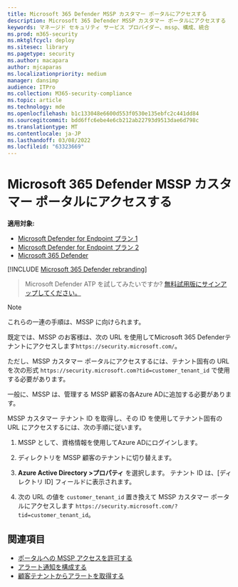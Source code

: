 ```yaml
---
title: Microsoft 365 Defender MSSP カスタマー ポータルにアクセスする
description: Microsoft 365 Defender MSSP カスタマー ポータルにアクセスする
keywords: マネージド セキュリティ サービス プロバイダー、mssp、構成、統合
ms.prod: m365-security
ms.mktglfcycl: deploy
ms.sitesec: library
ms.pagetype: security
ms.author: macapara
author: mjcaparas
ms.localizationpriority: medium
manager: dansimp
audience: ITPro
ms.collection: M365-security-compliance
ms.topic: article
ms.technology: mde
ms.openlocfilehash: b1c133048e6600d553f0530e135ebfc2c441dd84
ms.sourcegitcommit: bdd6ffc6ebe4e6cb212ab22793d9513dae6d798c
ms.translationtype: MT
ms.contentlocale: ja-JP
ms.lasthandoff: 03/08/2022
ms.locfileid: "63323669"
---
```

# <a name="access-the-microsoft-365-defender-mssp-customer-portal"></a>Microsoft 365 Defender MSSP カスタマー ポータルにアクセスする

**適用対象:**
- [Microsoft Defender for Endpoint プラン 1](https://go.microsoft.com/fwlink/p/?linkid=2154037)
- [Microsoft Defender for Endpoint プラン 2](https://go.microsoft.com/fwlink/p/?linkid=2154037)
- [Microsoft 365 Defender](https://go.microsoft.com/fwlink/?linkid=2118804)

[!INCLUDE [Microsoft 365 Defender rebranding](../../includes/microsoft-defender.md)]


> Microsoft Defender ATP を試してみたいですか? [無料試用版にサインアップしてください。](https://signup.microsoft.com/create-account/signup?products=7f379fee-c4f9-4278-b0a1-e4c8c2fcdf7e&ru=https://aka.ms/MDEp2OpenTrial?ocid=docs-mssp-support-abovefoldlink)

> [!NOTE]
> これらの一連の手順は、MSSP に向けられます。

既定では、MSSP のお客様は、次の URL を使用してMicrosoft 365 Defenderテナントにアクセスします`https://security.microsoft.com/`。

ただし、MSSP カスタマー ポータルにアクセスするには、テナント固有の URL を次の形式  `https://security.microsoft.com?tid=customer_tenant_id` で使用する必要があります。

一般に、MSSP は、管理する MSSP 顧客の各Azure ADに追加する必要があります。

MSSP カスタマー テナント ID を取得し、その ID を使用してテナント固有の URL にアクセスするには、次の手順に従います。

1. MSSP として、資格情報を使用してAzure ADにログインします。

2. ディレクトリを MSSP 顧客のテナントに切り替えます。

3. **Azure Active Directory >プロパティ** を選択します。 テナント ID は、[ディレクトリ ID] フィールドに表示されます。

4. 次の URL の値を `customer_tenant_id` 置き換えて MSSP カスタマー ポータルにアクセスします `https://security.microsoft.com/?tid=customer_tenant_id`。

## <a name="related-topics"></a>関連項目

- [ポータルへの MSSP アクセスを許可する](grant-mssp-access.md)
- [アラート通知を構成する](configure-mssp-notifications.md)
- [顧客テナントからアラートを取得する](fetch-alerts-mssp.md)

